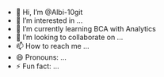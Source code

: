 - 👋 Hi, I’m @Albi-10git
- 👀 I’m interested in ...
- 🌱 I’m currently learning BCA with Analytics
- 💞️ I’m looking to collaborate on ...
- 📫 How to reach me ...
- 😄 Pronouns: ...
- ⚡ Fun fact: ...

<!---
Albi-10git/Albi-10git is a ✨ special ✨ repository because its `README.md` (this file) appears on your GitHub profile.
You can click the Preview link to take a look at your changes.
--->

